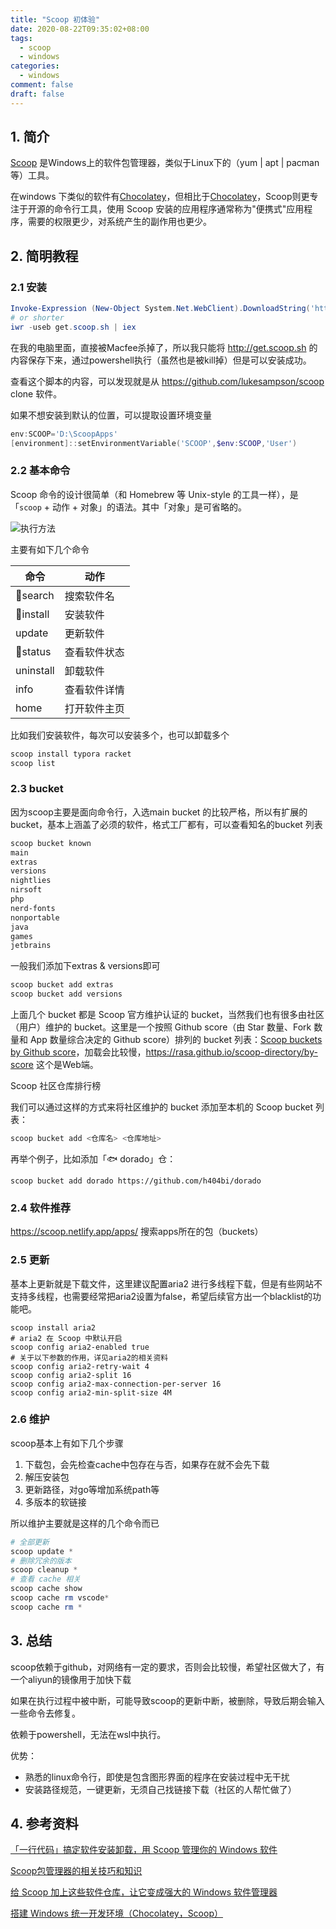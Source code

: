 ```yaml
---
title: "Scoop 初体验"
date: 2020-08-22T09:35:02+08:00
tags:
  - scoop
  - windows
categories:
  - windows
comment: false
draft: false
---
```


## 1. 简介 ##

[Scoop](https://scoop.sh/) 是Windows上的软件包管理器，类似于Linux下的（yum | apt | pacman 等）工具。

在windows 下类似的软件有[Chocolatey](http://chocolatey.org/)，但相比于[Chocolatey](http://chocolatey.org/)，Scoop则更专注于开源的命令行工具，使用 Scoop 安装的应用程序通常称为"便携式"应用程序，需要的权限更少，对系统产生的副作用也更少。

## 2. 简明教程 ##

### 2.1 安装 ###

```powershell
Invoke-Expression (New-Object System.Net.WebClient).DownloadString('https://get.scoop.sh')
# or shorter
iwr -useb get.scoop.sh | iex
```

在我的电脑里面，直接被Macfee杀掉了，所以我只能将 http://get.scoop.sh 的内容保存下来，通过powershell执行（虽然也是被kill掉）但是可以安装成功。

查看这个脚本的内容，可以发现就是从 https://github.com/lukesampson/scoop clone 软件。

如果不想安装到默认的位置，可以提取设置环境变量

```powershell
env:SCOOP='D:\ScoopApps'
[environment]::setEnvironmentVariable('SCOOP',$env:SCOOP,'User')
```



### 2.2 基本命令 ###

Scoop 命令的设计很简单（和 Homebrew 等 Unix-style 的工具一样），是「`scoop` + 动作 + 对象」的语法。其中「对象」是可省略的。

![执行方法](https://cdn.sspai.com/2019/01/11/69f2db0e372074441ceb4f2fcf96d31d.png?imageView2/2/w/1120/q/90/interlace/1/ignore-error/1)

主要有如下几个命令

| 命令      | 动作         |
| --------- | ------------ |
| 🌟search   | 搜索软件名   |
| 🌟install  | 安装软件     |
| update    | 更新软件     |
| 🌟status   | 查看软件状态 |
| uninstall | 卸载软件     |
| info      | 查看软件详情 |
| home      | 打开软件主页 |

比如我们安装软件，每次可以安装多个，也可以卸载多个

```powershell
scoop install typora racket
scoop list
```



### 2.3 bucket ###

因为scoop主要是面向命令行，入选main bucket 的比较严格，所以有扩展的bucket，基本上涵盖了必须的软件，格式工厂都有，可以查看知名的bucket 列表

```powershell
scoop bucket known
main
extras
versions
nightlies
nirsoft
php
nerd-fonts
nonportable
java
games
jetbrains
```

一般我们添加下extras & versions即可

```powershell
scoop bucket add extras
scoop bucket add versions
```

上面几个 bucket 都是 Scoop 官方维护认证的 bucket，当然我们也有很多由社区（用户）维护的 bucket。这里是一个按照 Github score（由 Star 数量、Fork 数量和 App 数量综合决定的 Github score）排列的 bucket 列表：[Scoop buckets by Github score](https://github.com/rasa/scoop-directory/blob/master/by-score.md)，加载会比较慢，https://rasa.github.io/scoop-directory/by-score 这个是Web端。

Scoop 社区仓库排行榜

我们可以通过这样的方式来将社区维护的 bucket 添加至本机的 Scoop bucket 列表：

```powershell
scoop bucket add <仓库名> <仓库地址>
```

再举个例子，比如添加「🐟 dorado」仓：

```
scoop bucket add dorado https://github.com/h404bi/dorado
```



### 2.4 软件推荐 ###

https://scoop.netlify.app/apps/ 搜索apps所在的包（buckets）



### 2.5 更新 ###

基本上更新就是下载文件，这里建议配置aria2 进行多线程下载，但是有些网站不支持多线程，也需要经常把aria2设置为false，希望后续官方出一个blacklist的功能吧。

```shell
scoop install aria2
# aria2 在 Scoop 中默认开启
scoop config aria2-enabled true
# 关于以下参数的作用，详见aria2的相关资料
scoop config aria2-retry-wait 4
scoop config aria2-split 16
scoop config aria2-max-connection-per-server 16
scoop config aria2-min-split-size 4M
```

### 2.6 维护 ###

scoop基本上有如下几个步骤

1. 下载包，会先检查cache中包存在与否，如果存在就不会先下载
2. 解压安装包
3. 更新路径，对go等增加系统path等
4. 多版本的软链接

所以维护主要就是这样的几个命令而已

```powershell
# 全部更新
scoop update *
# 删除冗余的版本
scoop cleanup *
# 查看 cache 相关
scoop cache show 
scoop cache rm vscode*
scoop cache rm *
```



## 3. 总结 ##

scoop依赖于github，对网络有一定的要求，否则会比较慢，希望社区做大了，有一个aliyun的镜像用于加快下载

如果在执行过程中被中断，可能导致scoop的更新中断，被删除，导致后期会输入一些命令去修复。

依赖于powershell，无法在wsl中执行。

优势：

* 熟悉的linux命令行，即使是包含图形界面的程序在安装过程中无干扰
* 安装路径规范，一键更新，无须自己找链接下载（社区的人帮忙做了）



## 4. 参考资料 ##

[「一行代码」搞定软件安装卸载，用 Scoop 管理你的 Windows 软件](https://sspai.com/post/52496)

[Scoop包管理器的相关技巧和知识](https://www.thisfaner.com/p/scoop/)

[给 Scoop 加上这些软件仓库，让它变成强大的 Windows 软件管理器](https://jszbug.com/13333)

[搭建 Windows 统一开发环境（Chocolatey，Scoop）](https://zhuanlan.zhihu.com/p/128955118)